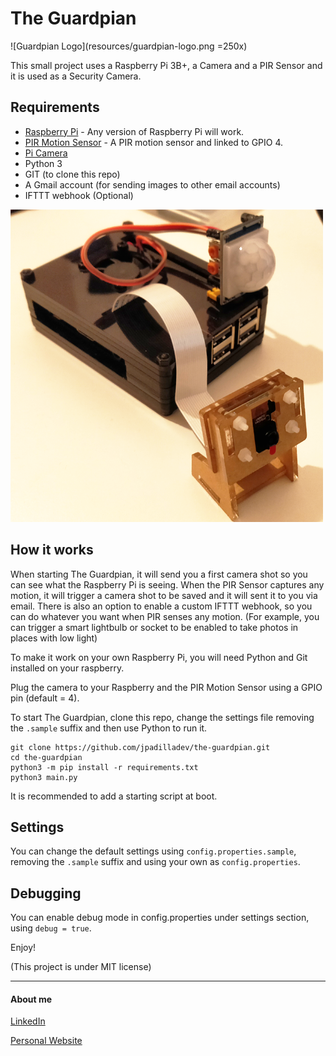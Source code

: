 # The Guardpian


![Guardpian Logo](resources/guardpian-logo.png =250x)


This small project uses a Raspberry Pi 3B+, a Camera and a PIR Sensor and it is used as a Security Camera.


## Requirements

- [Raspberry Pi](https://www.raspberrypi.org/) - Any version of Raspberry Pi will work.
- [PIR Motion Sensor](https://www.amazon.co.uk/gp/product/B00NFXBPU8) - A PIR motion sensor and linked to GPIO 4.
- [Pi Camera](https://www.amazon.co.uk/gp/product/B07TWHB8B4)
- Python 3 
- GIT (to clone this repo)
- A Gmail account (for sending images to other email accounts)
- IFTTT webhook (Optional)


![Guardpian](resources/guardpian.png)

## How it works

When starting The Guardpian, it will send you a first camera shot so you can see what the Raspberry Pi is seeing.
When the PIR Sensor captures any motion, it will trigger a camera shot to be saved and it will sent it to you via email. 
There is also an option to enable a custom IFTTT webhook, so you can do whatever you want when PIR senses any motion.
(For example, you can trigger a smart lightbulb or socket to be enabled to take photos in places with low light)

To make it work on your own Raspberry Pi, you will need Python and Git installed on your raspberry.

Plug the camera to your Raspberry and the PIR Motion Sensor using a GPIO pin (default = 4). 

To start The Guardpian, clone this repo, change the settings file removing the `.sample` suffix and then use Python to run it.

```
git clone https://github.com/jpadilladev/the-guardpian.git
cd the-guardpian
python3 -m pip install -r requirements.txt
python3 main.py
```

It is recommended to add a starting script at boot.

## Settings
You can change the default settings using `config.properties.sample`, removing the `.sample` suffix and using your own as `config.properties`.

## Debugging

You can enable debug mode in config.properties under settings section, using `debug = true`.

Enjoy!



(This project is under MIT license)

---

#### About me
[LinkedIn](https://www.linkedin.com/in/jorgepad/en)

[Personal Website](https://www.jorgepadilla.es)